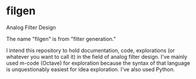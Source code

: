 # filgen
Analog Filter Design

The name "filgen" is from "filter generation." 

I intend this repository to hold documentation, code, explorations (or whatever you want to call it) in the field of analog filter design. I've mainly used m-code (Octave) for exploration because the syntax of that language is unquestionably easiest for idea exploration. I've also used Python.
